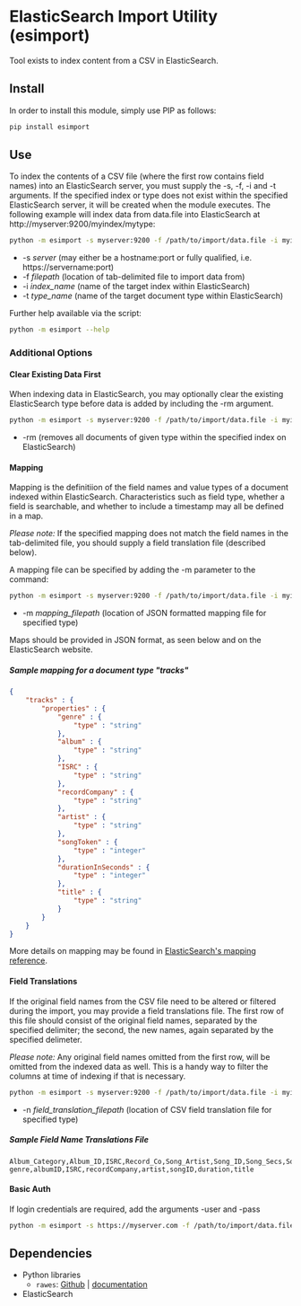 # ElasticSearch Import Utility (esimport)

Tool exists to index content from a CSV in ElasticSearch.

## Install

In order to install this module, simply use PIP as follows:

```Bash
pip install esimport
```

## Use
To index the contents of a CSV file (where the first row contains field names) into an ElasticSearch server, you must supply the -s, -f, -i and -t arguments. If the specified index or type does not exist within the specified ElasticSearch server, it will be created when the module executes. The following example will index data from data.file into ElasticSearch at http://myserver:9200/myindex/mytype:

```Bash
python -m esimport -s myserver:9200 -f /path/to/import/data.file -i myindex -t mytype
```

* -s _server_ (may either be a hostname:port or fully qualified, i.e. https://servername:port)
* -f _filepath_ (location of tab-delimited file to import data from)
* -i _index_name_ (name of the target index within ElasticSearch)
* -t _type_name_ (name of the target document type within ElasticSearch)

Further help available via the script:

```Bash
python -m esimport --help
```

### Additional Options

#### Clear Existing Data First

When indexing data in ElasticSearch, you may optionally clear the existing ElasticSearch type before data is added by including the -rm argument.

```Bash
python -m esimport -s myserver:9200 -f /path/to/import/data.file -i myindex -t mytype -rm
```

* -rm (removes all documents of given type within the specified index on ElasticSearch)

#### Mapping

Mapping is the definitiion of the field names and value types of a document indexed within ElasticSearch.  Characteristics such as field type, whether a field is searchable, and whether to include a timestamp may all be defined in a map.

*Please note:* If the specified mapping does not match the field names in the tab-delimited file, you should supply a field translation file (described below).

A mapping file can be specified by adding the -m parameter to the command:

```Bash
python -m esimport -s myserver:9200 -f /path/to/import/data.file -i myindex -t mytype -m /path/to/mapping.json
```

* -m _mapping_filepath_ (location of JSON formatted mapping file for specified type)

Maps should be provided in JSON format, as seen below and on the ElasticSearch website.

##### Sample mapping for a document type "tracks"

```JSON
{
	"tracks" : {
		"properties" : {
			"genre" : {
				"type" : "string"
		  	},
			"album" : {
				"type" : "string"
			},
			"ISRC" : {
				"type" : "string"
			},
			"recordCompany" : {
				"type" : "string"
			},
			"artist" : {
				"type" : "string"
			},
			"songToken" : {
				"type" : "integer"
			},
			"durationInSeconds" : {
				"type" : "integer"
			},
			"title" : {
				"type" : "string"
			}
		}
	}
}
```

More details on mapping may be found in [ElasticSearch's mapping reference][ES-mapping-doc].

#### Field Translations

If the original field names from the CSV file need to be altered or filtered during the import, you may provide a field translations file.  The first row of this file should consist of the original field names, separated by the specified delimiter; the second, the new names, again separated by the specified delimeter.

*Please note:* Any original field names omitted from the first row, will be omitted from the indexed data as well. This is a handy way to filter the columns at time of indexing if that is necessary.

```Bash
python -m esimport -s myserver:9200 -f /path/to/import/data.file -i myindex -t mytype -rm -m /path/to/mapping.json -n /path/to/field/name/translations.file
```

* -n _field_translation_filepath_ (location of CSV field translation file for specified type)

##### Sample Field Name Translations File

```
Album_Category,Album_ID,ISRC,Record_Co,Song_Artist,Song_ID,Song_Secs,Song_Title
genre,albumID,ISRC,recordCompany,artist,songID,duration,title
```

#### Basic Auth

If login credentials are required, add the arguments -user and -pass

```Bash
python -m esimport -s https://myserver.com -f /path/to/import/data.file -i myindex -t mytype -user exampleuser -pass examplepassword
```

## Dependencies

* Python libraries
	* `rawes`: [Github][rawes-lib] | [documentation][rawes-docs]
* ElasticSearch

[rawes-lib]: https://github.com/humangeo/rawes
[rawes-docs]: https://github.com/humangeo/rawes#rawes
[ES-mapping-doc]: http://www.elasticsearch.org/guide/reference/mapping/